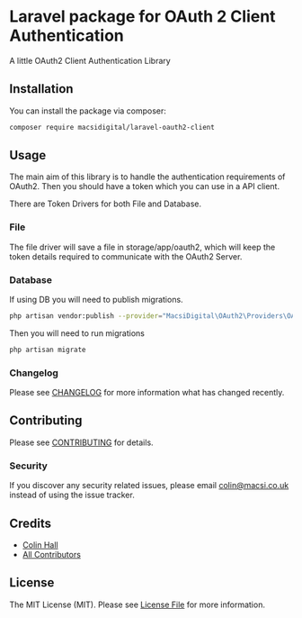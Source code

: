 # Laravel package for OAuth 2 Client Authentication

A little OAuth2 Client Authentication Library

## Installation

You can install the package via composer:

```bash
composer require macsidigital/laravel-oauth2-client
```

## Usage

The main aim of this library is to handle the authentication requirements of OAuth2.  Then you should have a token which you can use in a API client.

There are Token Drivers for both File and Database.

### File

The file driver will save a file in storage/app/oauth2, which will keep the token details required to communicate with the OAuth2 Server.

### Database

If using DB you will need to publish migrations.

``` bash
php artisan vendor:publish --provider="MacsiDigital\OAuth2\Providers\OAuth2ServiceProvider" --tag="integration-migrations"
```

Then you will need to run migrations

``` bash
php artisan migrate
```

### Changelog

Please see [CHANGELOG](CHANGELOG.md) for more information what has changed recently.

## Contributing

Please see [CONTRIBUTING](CONTRIBUTING.md) for details.

### Security

If you discover any security related issues, please email colin@macsi.co.uk instead of using the issue tracker.

## Credits

- [Colin Hall](https://github.com/macsidigital)
- [All Contributors](../../contributors)

## License

The MIT License (MIT). Please see [License File](LICENSE.md) for more information.
